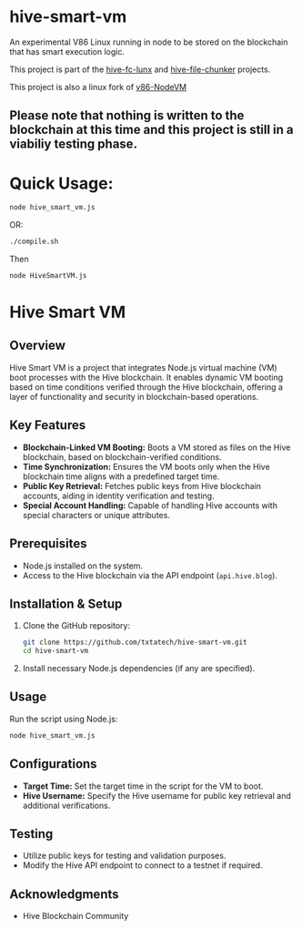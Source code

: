 # hive-smart-vm
An experimental V86 Linux running in node to be stored on the blockchain that has smart execution logic.

This project is part of the [hive-fc-lunx](https://github.com/txtatech/hive-fc-linux) and [hive-file-chunker](https://github.com/txtatech/hive-file-chunker) projects.

This project is also a linux fork of [v86-NodeVM](https://github.com/superdinmc/v86-NodeVM)

## Please note that nothing is written to the blockchain at this time and this project is still in a viabiliy testing phase.

# Quick Usage:

```bash
node hive_smart_vm.js
```

OR:

```bash
./compile.sh
```

Then

```bash
node HiveSmartVM.js
```

# Hive Smart VM

## Overview
Hive Smart VM is a project that integrates Node.js virtual machine (VM) boot processes with the Hive blockchain. 
It enables dynamic VM booting based on time conditions verified through the Hive blockchain, offering a layer of functionality and security in blockchain-based operations.

## Key Features
- **Blockchain-Linked VM Booting:** Boots a VM stored as files on the Hive blockchain, based on blockchain-verified conditions.
- **Time Synchronization:** Ensures the VM boots only when the Hive blockchain time aligns with a predefined target time.
- **Public Key Retrieval:** Fetches public keys from Hive blockchain accounts, aiding in identity verification and testing.
- **Special Account Handling:** Capable of handling Hive accounts with special characters or unique attributes.

## Prerequisites
- Node.js installed on the system.
- Access to the Hive blockchain via the API endpoint (`api.hive.blog`).

## Installation & Setup
1. Clone the GitHub repository:
   ```bash
   git clone https://github.com/txtatech/hive-smart-vm.git
   cd hive-smart-vm
   ```
2. Install necessary Node.js dependencies (if any are specified).

## Usage
Run the script using Node.js:
```bash
node hive_smart_vm.js
```

## Configurations
- **Target Time:** Set the target time in the script for the VM to boot.
- **Hive Username:** Specify the Hive username for public key retrieval and additional verifications.

## Testing
- Utilize public keys for testing and validation purposes.
- Modify the Hive API endpoint to connect to a testnet if required.

## Acknowledgments
- Hive Blockchain Community
